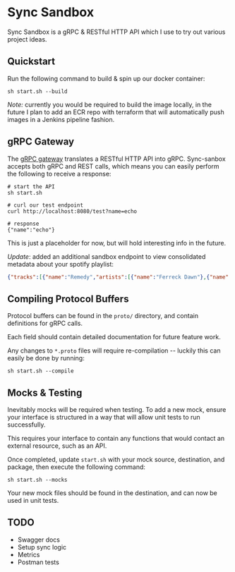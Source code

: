 # Sync Sandbox #

Sync Sandbox is a gRPC & RESTful HTTP API which I use to try out various project ideas.

## Quickstart ##

Run the following command to build & spin up our docker container:

```shell script
sh start.sh --build
```

*Note:* currently you would be required to build the image locally, in the future I plan to add an ECR repo with terraform that will automatically push images in a Jenkins pipeline fashion.

## gRPC Gateway ##

The [gRPC gateway](https://github.com/grpc-ecosystem/grpc-gateway) translates a RESTful HTTP API into gRPC. Sync-sanbox accepts both gRPC and REST calls, which means you can easily perform the following to receive a response:

```shell script
# start the API
sh start.sh

# curl our test endpoint
curl http://localhost:8080/test?name=echo

# response
{"name":"echo"}
```

This is just a placeholder for now, but will hold interesting info in the future.

*Update*: added an additional sandbox endpoint to view consolidated metadata about your spotify playlist: 

```json
{"tracks":[{"name":"Remedy","artists":[{"name":"Ferreck Dawn"},{"name":"Shyam P"}]},{"name":"Take Me Away","artists":[{"name":"Dombresky"},{"name":"Wh0"}]}]}
```

## Compiling Protocol Buffers ##

Protocol buffers can be found in the `proto/` directory, and contain definitions for gRPC calls. 

Each field should contain detailed documentation for future feature work.

Any changes to `*.proto` files will require re-compilation -- luckily this can easily be done by running:

```shell script
sh start.sh --compile
```

## Mocks & Testing ##

Inevitably mocks will be required when testing. To add a new mock, ensure your interface is structured in a way that will allow unit tests to run successfully.
 
This requires your interface to contain any functions that would contact an external resource, such as an API.

Once completed, update `start.sh` with your mock source, destination, and package, then execute the following command:

```shell script
sh start.sh --mocks
```

Your new mock files should be found in the destination, and can now be used in unit tests.

## TODO ##

- Swagger docs
- Setup sync logic
- Metrics
- Postman tests
